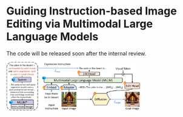 # Guiding Instruction-based Image Editing via Multimodal Large Language Models

The code will be released soon after the internal review.

<img src='./mgie.png' width='70%' />
